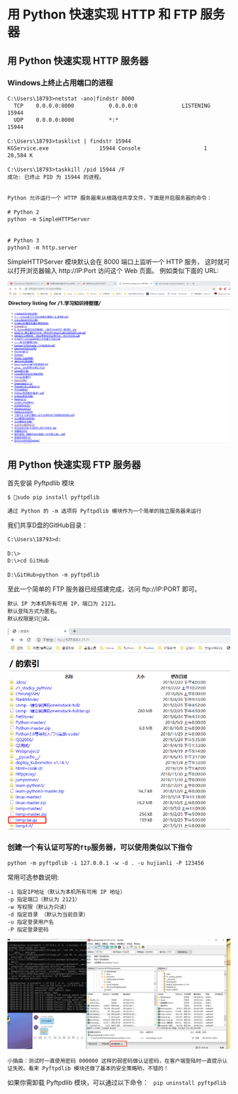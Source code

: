 # 用 Python 快速实现 HTTP 和 FTP 服务器

## 用 Python 快速实现 HTTP 服务器

### Windows上终止占用端口的进程
``` 
C:\Users\18793>netstat -ano|findstr 8000
  TCP    0.0.0.0:8000           0.0.0.0:0              LISTENING       15944
  UDP    0.0.0.0:8000           *:*                                    15944

C:\Users\18793>tasklist | findstr 15944
KGService.exe                15944 Console                    1     20,584 K

C:\Users\18793>taskkill /pid 15944 /F
成功: 已终止 PID 为 15944 的进程。
```


```

Python 允许运行一个 HTTP 服务器来从根路径共享文件，下面是开启服务器的命令：

# Python 2
python -m SimpleHTTPServer


# Python 3
python3 -m http.server

```
SimpleHTTPServer 模块默认会在 8000 端口上监听一个 HTTP 服务，
这时就可以打开浏览器输入 http://IP:Port 访问这个 Web 页面。
例如类似下面的 URL:

![](../../img/http_server.PNG)



## 用 Python 快速实现 FTP 服务器
首先安装 Pyftpdlib 模块

```
$ sudo pip install pyftpdlib
```

`通过 Python 的 -m 选项将 Pyftpdlib 模块作为一个简单的独立服务器来运行`

我们共享D盘的GitHub目录：

``` 
C:\Users\18793>d:

D:\>
D:\>cd GitHub

D:\GitHub>python -m pyftpdlib
```
至此一个简单的 FTP 服务器已经搭建完成，访问 ftp://IP:PORT 即可。
``` 
默认 IP 为本机所有可用 IP，端口为 2121。
默认登陆方式为匿名。
默认权限是只读。

```
![](../../img/python-ftp-server001.png)


### 创建一个有认证可写的`ftp`服务器，可以使用类似以下指令
``` 
python -m pyftpdlib -i 127.0.0.1 -w -d . -u hujianli -P 123456
```
常用可选参数说明:

``` 
-i 指定IP地址（默认为本机所有可用 IP 地址）
-p 指定端口（默认为 2121）
-w 写权限（默认为只读）
-d 指定目录 （默认为当前目录）
-u 指定登录用户名
-P 指定登录密码

```
![](../../img/python-ftp000003.png)


`小插曲：测试时一直使用密码 000000 这样的弱密码做认证密码，在客户端登陆时一直提示认证失败。看来 Pyftpdlib 模块还做了基本的安全策略哟，不错的！`

如果你需卸载 Pyftpdlib 模块，可以通过以下命令：
` 
 pip uninstall pyftpdlib
`